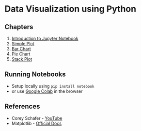 # Data Visualization using Python

## Chapters
1. [Introduction to Jupyter Notebook](notebook-basics.ipynb)
2. [Simple Plot](simple-plot.ipynb)
3. [Bar Chart](bar-chart.ipynb)
4. [Pie Chart](pie-chart.ipynb)
5. [Stack Plot](stack-plot.ipynb)

## Running Notebooks
- Setup locally using `pip install notebook`
- or use [Google Colab](https://colab.google/) in the browser

## References
- Corey Schafer - [YouTube](https://www.youtube.com/@coreyms)
- Matplotlib - [Official Docs](https://matplotlib.org/stable/tutorials/index.html)
